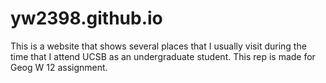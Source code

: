 # yw2398.github.io

This is a website that shows several places that I usually visit during the time that I attend UCSB as an undergraduate student. This rep is made for Geog W 12 assignment. 
